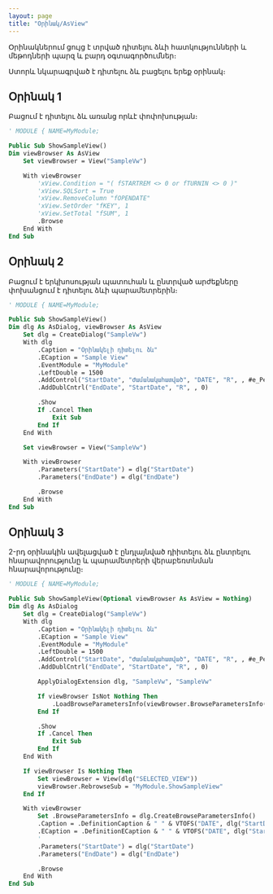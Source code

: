 ```yaml
---
layout: page
title: "Օրինակ/AsView"
---
```


Օրինակներում ցույց է տրված դիտելու ձևի հատկությունների և մեթոդների պարզ և բարդ օգտագործումներ։

Ստորև նկարագրված է դիտելու ձև բացելու երեք օրինակ։

## Օրինակ 1
Բացում է դիտելու ձև առանց որևէ փոփոխության։

``` vb
' MODULE { NAME=MyModule;

Public Sub ShowSampleView()
Dim viewBrowser As AsView
    Set viewBrowser = View("SampleVw")

	With viewBrowser
        'xView.Condition = "( fSTARTREM <> 0 or fTURNIN <> 0 )"
        'xView.SQLSort = True
        'xView.RemoveColumn "fOPENDATE"
        'xView.SetOrder "fKEY", 1
        'xView.SetTotal "fSUM", 1
		.Browse
	End With
End Sub
```

## Օրինակ 2
Բացում է երկխոսության պատուհան և ընտրված արժեքները փոխանցում է դիտելու ձևի պարամետրերին։ 


``` vb
' MODULE { NAME=MyModule;

Public Sub ShowSampleView()
Dim dlg As AsDialog, viewBrowser As AsView
	Set dlg = CreateDialog("SampleVw")
	With dlg
		.Caption = "Օրինակելի դիտելու ձև"
		.ECaption = "Sample View"
		.EventModule = "MyModule"
		.LeftDouble = 1500
		.AddControl("StartDate", "Ժամանակահատված", "DATE", "R", , #e_Period, 0)
		.AddDublCntrl("EndDate", "StartDate", "R", , 0)

		.Show
		If .Cancel Then
			Exit Sub
		End If
	End With

    Set viewBrowser = View("SampleVw")

	With viewBrowser
		.Parameters("StartDate") = dlg("StartDate")
		.Parameters("EndDate") = dlg("EndDate")

		.Browse
	End With
End Sub
```

## Օրինակ 3
2-րդ օրինակին ավելացված է ընդլայնված դիիտելու ձև ընտրելու հնարավորությունը և պարամետրերի վերաբեռտնման հնարավորությունը։


``` vb
' MODULE { NAME=MyModule;

Public Sub ShowSampleView(Optional viewBrowser As AsView = Nothing)
Dim dlg As AsDialog
	Set dlg = CreateDialog("SampleVw")
	With dlg
		.Caption = "Օրինակելի դիտելու ձև"
		.ECaption = "Sample View"
		.EventModule = "MyModule"
		.LeftDouble = 1500
		.AddControl("StartDate", "Ժամանակահատված", "DATE", "R", , #e_Period, 0)
		.AddDublCntrl("EndDate", "StartDate", "R", , 0)

		ApplyDialogExtension dlg, "SampleVw", "SampleVw"

		If viewBrowser IsNot Nothing Then
			.LoadBrowseParametersInfo(viewBrowser.BrowseParametersInfo())
		End If

		.Show
		If .Cancel Then
			Exit Sub
		End If
	End With

	If viewBrowser Is Nothing Then
		Set viewBrowser = View(dlg("SELECTED_VIEW"))
		viewBrowser.RebrowseSub = "MyModule.ShowSampleView"
	End If

	With viewBrowser
		Set .BrowseParametersInfo = dlg.CreateBrowseParametersInfo()
		.Caption = .DefinitionCaption & " " & VTOFS("DATE", dlg("StartDate")) & " - " & VTOFS("DATE", dlg("EndDate"))
		.ECaption = .DefinitionECaption & " " & VTOFS("DATE", dlg("StartDate")) & " - " & VTOFS("DATE", dlg("EndDate"))
		'
		.Parameters("StartDate") = dlg("StartDate")
		.Parameters("EndDate") = dlg("EndDate")

		.Browse
	End With
End Sub
```

